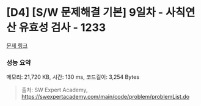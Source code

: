 # [D4] [S/W 문제해결 기본] 9일차 - 사칙연산 유효성 검사 - 1233 

[문제 링크](https://swexpertacademy.com/main/code/problem/problemDetail.do?contestProbId=AV141176AIwCFAYD) 

### 성능 요약

메모리: 21,720 KB, 시간: 130 ms, 코드길이: 3,254 Bytes



> 출처: SW Expert Academy, https://swexpertacademy.com/main/code/problem/problemList.do